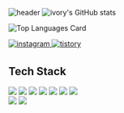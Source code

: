 ![header](https://capsule-render.vercel.app/api?type=waving&color=gradient&section=header&text=Front-end%20Developer&height=250&animation=fadeIn&fontSize=50)
![ivory's GitHub stats](https://github-readme-stats.vercel.app/api?username=ivory0312&count_private=true&show_icons=true&title_color=F6B352&icon_color=FDD692&hide_border=true)

![Top Languages Card](https://github-readme-stats.vercel.app/api/top-langs/?username=ivory0312&layout=compact&title_color=F6B352&hide_border=true)

<a href="https://www.instagram.com/belovory/" target="_blank">
  <img src=https://img.shields.io/badge/instagram-%23E4405F.svg?&style=for-the-badge&logo=instagram&logoColor=white alt=instagram style="margin-bottom: 5px;" />
</a>
<a href="https://ivory0312.tistory.com/" target="_blank">
  <img src=https://img.shields.io/badge/TISTORY-%23148EFF.svg?&style=for-the-badge&logo=Bloglovin&logoColor=white alt=tistory style="margin-bottom: 5px;" />
</a>

<h2>Tech Stack</h2>
<div>
  <img src="https://img.shields.io/badge/html-ffb13b?style=flat-square&logo=html5&logoColor=white&color=e35027"/>
  <img src="https://img.shields.io/badge/css-ffb13b?style=flat-square&logo=Css3&logoColor=white&color=1572B6"/>
  <img src="https://img.shields.io/badge/JavaScript-ffb13b?style=flat-square&logo=JavaScript&logoColor=white&color=ffb13b"/>
  <img src="https://img.shields.io/badge/React-ffb13b?style=flat-square&logo=React&logoColor=white&color=61dafb"/>
  <img src="https://img.shields.io/badge/Scss-ffb13b?style=flat-square&logo=Sass&logoColor=white&color=CC6699"/>
  <img src="https://img.shields.io/badge/Typescript-ffb13b?style=flat-square&logo=Typescript&logoColor=white&color=3178C6"/>
  <img src="https://img.shields.io/badge/Vue-ffb13b?style=flat-square&logo=vue.js&logoColor=white&color=4FC08D"/>
</div>
<div>
  <img src="https://img.shields.io/badge/-Adobe XD-FF61F6?style=flat-square&logo=Adobe%20XD&logoColor=ffffff"/>
  <img src="https://img.shields.io/badge/-Figma-F24E1E?style=flat-square&logo=Figma&logoColor=white"/>
</div>
